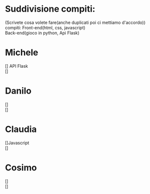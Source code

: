 # Suddivisione compiti:
(Scrivete cosa volete fare(anche duplicati poi ci mettiamo d'accordo))  
compiti:  Front-end(html, css, javascript)  
          Back-end(gioco in python, Api Flask)  
# Michele
[] API Flask  
[]  
# Danilo
[]  
[]  
# Claudia
[]Javascript  
[]  
# Cosimo
[]  
[]  
